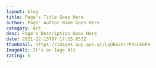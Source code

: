 ```yaml
---
layout: blog
title: Page's Title Goes Here
author: Page' Author Name Goes Here
category: Art
desc: Page's Description Goes Here
date: 2021-12-15T07:17:15.853Z
thumbnail: https://images.app.goo.gl/LqQBu2sLrP45CE6P9
ImageAlt: It's an Iage Alt
rating: 5
---
```

